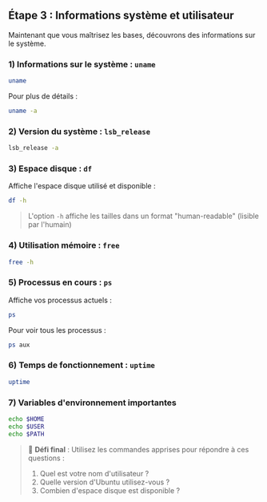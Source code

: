 ## Étape 3 : Informations système et utilisateur

Maintenant que vous maîtrisez les bases, découvrons des informations sur le système.

### 1) Informations sur le système : `uname`
```bash
uname
```

Pour plus de détails :
```bash
uname -a
```

### 2) Version du système : `lsb_release`
```bash
lsb_release -a
```

### 3) Espace disque : `df`
Affiche l'espace disque utilisé et disponible :
```bash
df -h
```
> L'option `-h` affiche les tailles dans un format "human-readable" (lisible par l'humain)

### 4) Utilisation mémoire : `free`
```bash
free -h
```

### 5) Processus en cours : `ps`
Affiche vos processus actuels :
```bash
ps
```

Pour voir tous les processus :
```bash
ps aux
```

### 6) Temps de fonctionnement : `uptime`
```bash
uptime
```

### 7) Variables d'environnement importantes
```bash
echo $HOME
echo $USER  
echo $PATH
```

> 🎯 **Défi final** : Utilisez les commandes apprises pour répondre à ces questions :
> 1. Quel est votre nom d'utilisateur ?
> 2. Quelle version d'Ubuntu utilisez-vous ?
> 3. Combien d'espace disque est disponible ?
